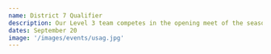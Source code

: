 ```yaml
---
name: District 7 Qualifier
description: Our Level 3 team competes in the opening meet of the season in San Antonio this weekend. Good luck, gymnasts!
dates: September 20
image: '/images/events/usag.jpg'
---
```

